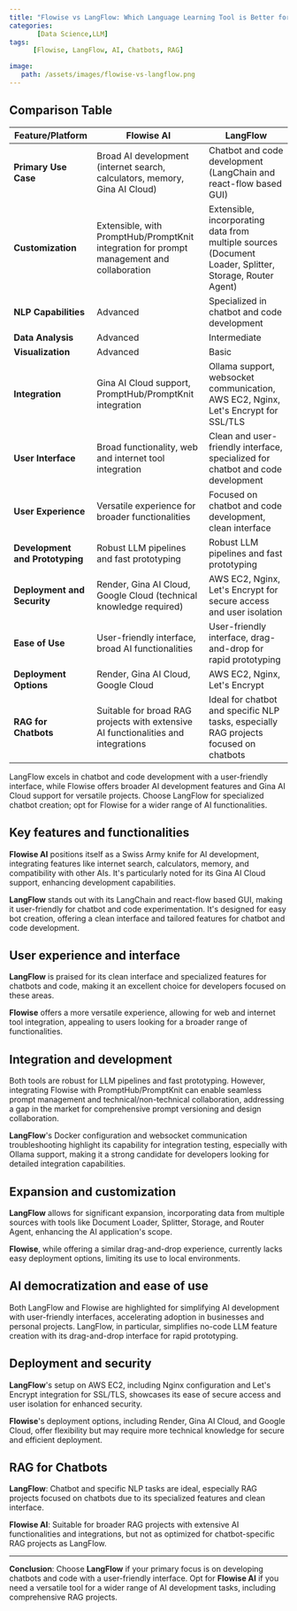 ```yaml
---
title: "Flowise vs LangFlow: Which Language Learning Tool is Better for You?"
categories:  
       [Data Science,LLM]
tags: 
      [Flowise, LangFlow, AI, Chatbots, RAG]

image:
   path: /assets/images/flowise-vs-langflow.png
---
```


## Comparison Table

| **Feature/Platform** | **Flowise AI** | **LangFlow** |
|----------------------|----------------|--------------|
| **Primary Use Case** | Broad AI development (internet search, calculators, memory, Gina AI Cloud) | Chatbot and code development (LangChain and react-flow based GUI) |
| **Customization** | Extensible, with PromptHub/PromptKnit integration for prompt management and collaboration | Extensible, incorporating data from multiple sources (Document Loader, Splitter, Storage, Router Agent) |
| **NLP Capabilities** | Advanced | Specialized in chatbot and code development |
| **Data Analysis** | Advanced | Intermediate |
| **Visualization** | Advanced | Basic |
| **Integration** | Gina AI Cloud support, PromptHub/PromptKnit integration | Ollama support, websocket communication, AWS EC2, Nginx, Let's Encrypt for SSL/TLS |
| **User Interface** | Broad functionality, web and internet tool integration | Clean and user-friendly interface, specialized for chatbot and code development |
| **User Experience** | Versatile experience for broader functionalities | Focused on chatbot and code development, clean interface |
| **Development and Prototyping** | Robust LLM pipelines and fast prototyping | Robust LLM pipelines and fast prototyping |
| **Deployment and Security** | Render, Gina AI Cloud, Google Cloud (technical knowledge required) | AWS EC2, Nginx, Let's Encrypt for secure access and user isolation |
| **Ease of Use** | User-friendly interface, broad AI functionalities | User-friendly interface, drag-and-drop for rapid prototyping |
| **Deployment Options** | Render, Gina AI Cloud, Google Cloud | AWS EC2, Nginx, Let's Encrypt |
| **RAG for Chatbots** | Suitable for broad RAG projects with extensive AI functionalities and integrations | Ideal for chatbot and specific NLP tasks, especially RAG projects focused on chatbots |


LangFlow excels in chatbot and code development with a user-friendly interface, while Flowise offers broader AI development features and Gina AI Cloud support for versatile projects. Choose LangFlow for specialized chatbot creation; opt for Flowise for a wider range of AI functionalities.

## Key features and functionalities

**Flowise AI** positions itself as a Swiss Army knife for AI development, integrating features like internet search, calculators, memory, and compatibility with other AIs. It's particularly noted for its Gina AI Cloud support, enhancing development capabilities.

**LangFlow** stands out with its LangChain and react-flow based GUI, making it user-friendly for chatbot and code experimentation. It's designed for easy bot creation, offering a clean interface and tailored features for chatbot and code development.

## User experience and interface

**LangFlow** is praised for its clean interface and specialized features for chatbots and code, making it an excellent choice for developers focused on these areas.

**Flowise** offers a more versatile experience, allowing for web and internet tool integration, appealing to users looking for a broader range of functionalities.

## Integration and development

Both tools are robust for LLM pipelines and fast prototyping. However, integrating Flowise with PromptHub/PromptKnit can enable seamless prompt management and technical/non-technical collaboration, addressing a gap in the market for comprehensive prompt versioning and design collaboration.

**LangFlow**'s Docker configuration and websocket communication troubleshooting highlight its capability for integration testing, especially with Ollama support, making it a strong candidate for developers looking for detailed integration capabilities.

## Expansion and customization

**LangFlow** allows for significant expansion, incorporating data from multiple sources with tools like Document Loader, Splitter, Storage, and Router Agent, enhancing the AI application's scope.

**Flowise**, while offering a similar drag-and-drop experience, currently lacks easy deployment options, limiting its use to local environments.

## AI democratization and ease of use

Both LangFlow and Flowise are highlighted for simplifying AI development with user-friendly interfaces, accelerating adoption in businesses and personal projects. LangFlow, in particular, simplifies no-code LLM feature creation with its drag-and-drop interface for rapid prototyping.

## Deployment and security

**LangFlow**'s setup on AWS EC2, including Nginx configuration and Let's Encrypt integration for SSL/TLS, showcases its ease of secure access and user isolation for enhanced security.

**Flowise**'s deployment options, including Render, Gina AI Cloud, and Google Cloud, offer flexibility but may require more technical knowledge for secure and efficient deployment.

## RAG for Chatbots

**LangFlow**: Chatbot and specific NLP tasks are ideal, especially RAG projects focused on chatbots due to its specialized features and clean interface.

**Flowise AI**: Suitable for broader RAG projects with extensive AI functionalities and integrations, but not as optimized for chatbot-specific RAG projects as LangFlow.

---

**Conclusion**: Choose **LangFlow** if your primary focus is on developing chatbots and code with a user-friendly interface. Opt for **Flowise AI** if you need a versatile tool for a wider range of AI development tasks, including comprehensive RAG projects.

